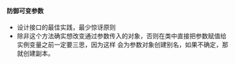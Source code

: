 


#### 防御可变参数

* 设计接口的最佳实践，最少惊讶原则
* 除非这个方法确实想改变通过参数传入的对象，否则在类中直接把参数赋值给实例变量之前一定要三思，因为这样
会为参数对象创建别名，如果不确定，那就创建副本。


